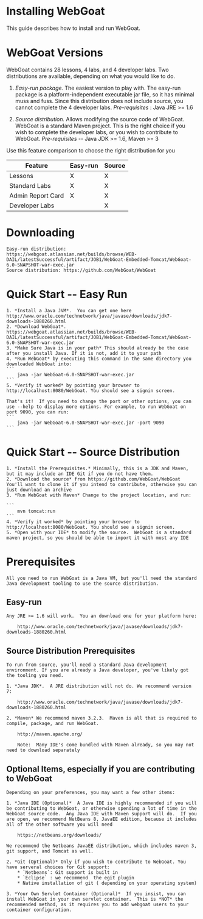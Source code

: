 # Installing WebGoat

This guide describes how to install and run WebGoat. 

# WebGoat Versions

WebGoat contains 28 lessons, 4 labs, and 4 developer labs. Two distributions are available, depending on what you would like to do.

  1. *Easy-run package.* The easiest version to play with. The easy-run package is a platform-independent executable jar file, so it has minimal muss and fuss. Since this distribution does not include source, you cannot complete the 4 developer labs.  *Pre-requisites* : Java JRE >= 1.6	

  2. *Source distribution.*  Allows modifying the source code of WebGoat.  WebGoat is a standard Maven project. This is the right choice if you wish to complete the developer labs, or you wish to contribute to WebGoat.  *Pre-requisites* -- Java JDK >= 1.6, Maven  >= 3
	
Use this feature comparison to choose the right distribution for you
	
Feature			| Easy-run| Source 
------------------------|------------|---------
Lessons			| X	| X 
Standard Labs		| X	| X 
Admin Report Card	| X	| X 
Developer Labs		|	| X	


# Downloading
	Easy-run distribution: https://webgoat.atlassian.net/builds/browse/WEB-DAIL/latestSuccessful/artifact/JOB1/WebGoat-Embedded-Tomcat/WebGoat-6.0-SNAPSHOT-war-exec.jar  
	Source distribution: https://github.com/WebGoat/WebGoat
	
# Quick Start -- Easy Run
	1. *Install a Java JVM*.  You can get one here http://www.oracle.com/technetwork/java/javase/downloads/jdk7-downloads-1880260.html
	2. *Download WebGoat*. https://webgoat.atlassian.net/builds/browse/WEB-DAIL/latestSuccessful/artifact/JOB1/WebGoat-Embedded-Tomcat/WebGoat-6.0-SNAPSHOT-war-exec.jar 
	3. *Make Sure Java is in your path* This should already be the case after you install Java. If it is not, add it to your path
	4. *Run WebGoat* by executing this command in the same directory you downloaded WebGoat into:
	```
		java -jar WebGoat-6.0-SNAPSHOT-war-exec.jar
	```
	5. *Verify it worked* by pointing your browser to http://localhost:8080/WebGoat. You should see a signin screen.  
	
	That's it!  If you need to change the port or other options, you can use --help to display more options. For example, to run WebGoat on port 9090, you can run:
	```
		java -jar WebGoat-6.0-SNAPSHOT-war-exec.jar -port 9090
	```

# Quick Start -- Source Distribution
	
	1. *Install the Prerequisites.* Minimally, this is a JDK and Maven, but it may include an IDE Git if you do not have them.
	2. *Download the source* from https://github.com/WebGoat/WebGoat You'll want to clone it if you intend to contribute, otherwise you can just download an archive
	3. *Run WebGoat with Maven* Change to the project location, and run:
	
	```
		mvn tomcat:run
	```
	4. *Verify it worked* by pointing your browser to http://localhost:8080/WebGoat. You should see a signin screen. 
	5. *Open with your IDE* to modify the source.  WebGoat is a standard maven project, so you should be able to import it with most any IDE
	
	

# Prerequisites
	
	All you need to run WebGoat is a Java VM, but you'll need the standard Java development tooling to use the source distribution. 

## Easy-run 

	Any JRE >= 1.6 will work.  You an download one for your platform here:
	
		http://www.oracle.com/technetwork/java/javase/downloads/jdk7-downloads-1880260.html
	
## Source Distribution Prerequisites
	
	To run from source, you'll need a standard Java development environment. If you are already a Java developer, you've likely got the tooling you need.  
	
	1. *Java JDK*.  A JRE distribution will not do. We recommend version 7:
	
		http://www.oracle.com/technetwork/java/javase/downloads/jdk7-downloads-1880260.html
		
	2. *Maven* We recommend maven 3.2.3.  Maven is all that is required to compile, package, and run WebGoat.
	
		http://maven.apache.org/
		
		Note:  Many IDE's come bundled with Maven already, so you may not need to download separately
	
## Optional Items, especially if you are contributing to WebGoat
	
	Depending on your preferences, you may want a few other items: 
	
	1. *Java IDE (Optional)*  A Java IDE is highly recommended if you will be contributing to WebGoat, or otherwise spending a lot of time in the WebGoat source code.  Any Java IDE with Maven support will do.  If you are open, we recommend NetBeans 8, JavaEE edition, because it includes all of the other software you will need
		
		https://netbeans.org/downloads/
		
	We recommend the Netbeans JavaEE distribution, which includes maven 3, git support, and Tomcat as well.
	
	2. *Git (Optional)* Only if you wish to contribute to WebGoat. You have serveral choices for Git support:
		* `Netbeans`: Git support is built in
		* `Eclipse` : we recommend  the egit plugin
		* Native installation of git ( depending on your operating system)
		
	3. *Your Own Servlet Container (Optional)*  If you insist, you can install WebGoat in your own servlet container.  This is *NOT* the recommended method, as it requires you to add webgoat users to your container configuration.
	
	
	
	